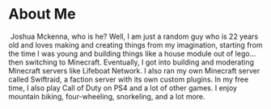 # About Me
 Joshua Mckenna, who is he? Well, I am just a random guy who is 22 years old and loves making and creating things from my imagination, starting from the time I was young and building things like a house module out of lego... then switching to Minecraft. Eventually, I got into building and moderating Minecraft servers like Lifeboat Network. I also ran my own Minecraft server called Swiftraid, a faction server with its own custom plugins. In my free time, I also play Call of Duty on PS4 and a lot of other games. I enjoy mountain biking, four-wheeling, snorkeling, and a lot more.
